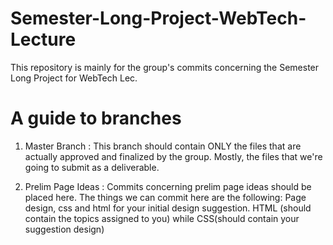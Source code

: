 # Semester-Long-Project-WebTech-Lecture
This repository is mainly for the group's commits concerning the Semester Long Project for WebTech Lec.

# A guide to branches

1. Master Branch : This branch should contain ONLY the files that are actually approved and finalized by the group. Mostly, the files that we're going to submit as a deliverable.

2. Prelim Page Ideas : Commits concerning prelim page ideas should be placed here. The things we can commit here are the following: Page design, css and html for your initial design suggestion. HTML (should contain the topics assigned to you) while CSS(should contain your suggestion design)
